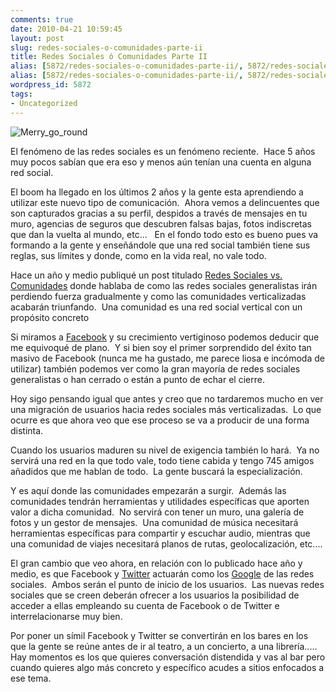 ```yaml
---
comments: true
date: 2010-04-21 10:59:45
layout: post
slug: redes-sociales-o-comunidades-parte-ii
title: Redes Sociales ó Comunidades Parte II
alias: [5872/redes-sociales-o-comunidades-parte-ii/, 5872/redes-sociales-o-comunidades-parte-ii]
alias: [5872/redes-sociales-o-comunidades-parte-ii/, 5872/redes-sociales-o-comunidades-parte-ii]
wordpress_id: 5872
tags:
- Uncategorized
---
```



    


![Merry_go_round](http://blog.alvareznavarro.es/images/2011/06/merry_go_round-scaled600.jpg?w=300)





El fenómeno de las redes sociales es un fenómeno reciente.  Hace 5 años muy pocos sabían que era eso y menos aún tenían una cuenta en alguna red social.  

El boom ha llegado en los últimos 2 años y la gente esta aprendiendo a utilizar este nuevo tipo de comunicación.  Ahora vemos a delincuentes que son capturados gracias a su perfil, despidos a través de mensajes en tu muro, agencias de seguros que descubren falsas bajas, fotos indiscretas que dan la vuelta al mundo, etc...   En el fondo todo esto es bueno pues va formando a la gente y enseñándole que una red social también tiene sus reglas, sus límites y donde, como en la vida real, no vale todo.

Hace un año y medio publiqué un post titulado [Redes Sociales vs. Comunidades](http://www.alvareznavarro.es/redes-sociales-vs-comunidades) donde hablaba de como las redes sociales generalistas irán perdiendo fuerza gradualmente y como las comunidades verticalizadas acabarán triunfando.  Una comunidad es una red social vertical con un propósito concreto

Si miramos a [Facebook](http://www.facebook.com) y su crecimiento vertiginoso podemos deducir que me equivoqué de plano.  Y si bien soy el primer sorprendido del éxito tan masivo de Facebook (nunca me ha gustado, me parece liosa e incómoda de utilizar) también podemos ver como la gran mayoría de redes sociales generalistas o han cerrado o están a punto de echar el cierre.

Hoy sigo pensando igual que antes y creo que no tardaremos mucho en ver una migración de usuarios hacia redes sociales más verticalizadas.  Lo que ocurre es que ahora veo que ese proceso se va a producir de una forma distinta.

Cuando los usuarios maduren su nivel de exigencia también lo hará.  Ya no servirá una red en la que todo vale, todo tiene cabida y tengo 745 amigos añadidos que me hablan de todo.  La gente buscará la especialización.

Y es aquí donde las comunidades empezarán a surgir.  Además las comunidades tendrán herramientas y utilidades específicas que aporten valor a dicha comunidad.  No servirá con tener un muro, una galería de fotos y un gestor de mensajes.  Una comunidad de música necesitará herramientas específicas para compartir y escuchar audio, mientras que una comunidad de viajes necesitará planos de rutas, geolocalización, etc....

El gran cambio que veo ahora, en relación con lo publicado hace año y medio, es que Facebook y [Twitter](http://twitter.com) actuarán como los [Google](http://google.com) de las redes sociales.  Ambos serán el punto de inicio de los usuarios.  Las nuevas redes sociales que se creen deberán ofrecer a los usuarios la posibilidad de acceder a ellas empleando su cuenta de Facebook o de Twitter e interrelacionarse muy bien.

Por poner un símil Facebook y Twitter se convertirán en los bares en los que la gente se reúne antes de ir al teatro, a un concierto, a una librería.....   Hay momentos es los que quieres conversación distendida y vas al bar pero cuando quieres algo más concreto y específico acudes a sitios enfocados a ese tema.


  
